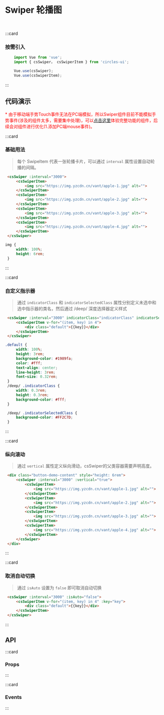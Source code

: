 # Swiper 轮播图
<br/>

:::card
   ### 按需引入

   ```js
       import Vue from 'vue';
       import { csSwiper， csSwiperItem } from 'circles-ui';

       Vue.use(csSwiper);
       Vue.use(csSwiperItem);
   ```
:::


## 代码演示
<font color=red> * 由于移动端手势Touch事件无法在PC端模拟，所以Swiper组件目前不能模拟手势事件(涉及的组件太多，需要集中处理)，可以[点击这里](https://sudong0701.github.io/circles-UI-docs/#/demo/swiper)体验完整功能的组件，后续会对组件进行优化(1.添加PC端mouse事件)。</font>

:::card
### 基础用法
> 每个 SwipeItem 代表一张轮播卡片，可以通过 `interval` 属性设置自动轮播的间隔。

   ```html
    <csSwiper :interval="3000">
        <csSwiperItem>
            <img src="https://img.yzcdn.cn/vant/apple-1.jpg" alt="">
        </csSwiperItem>
        <csSwiperItem>
            <img src="https://img.yzcdn.cn/vant/apple-2.jpg" alt="">
        </csSwiperItem>
        <csSwiperItem>
            <img src="https://img.yzcdn.cn/vant/apple-3.jpg" alt="">
        </csSwiperItem>
        <csSwiperItem>
            <img src="https://img.yzcdn.cn/vant/apple-4.jpg" alt="">
        </csSwiperItem>
    </csSwiper>
   ```
   ```css
   img {
        width: 100%;
        height: 6rem;
    }
   ```
:::

:::card
### 自定义指示器
> 通过 `indicatorClass` 和 `indicatorSelectedClass` 属性分别定义未选中和选中指示器的类名，然后通过 /deep/ 深度选择器定义样式

   ```html
    <csSwiper :interval="3000" indicatorClass="indicatorClass" indicatorSelectedClass="indicatorSelectedClass">
        <csSwiperItem v-for="(item, key) in 4">
            <div class="default">{{key}}</div>
        </csSwiperItem>
    </csSwiper>
   ```
   ```css
   .default {
        width: 100%;
        height: 3rem;
        background-color: #1989fa;
        color: #fff;
        text-align: center;
        line-height: 3rem;
        font-size: 0.32rem;
    }
    /deep/ .indicatorClass {
        width: 0.3rem;
        height: 0.3rem;
        background-color: #fff;
    }

    /deep/ .indicatorSelectedClass {
        background-color: #FF2C7D;
    }
   ```
:::

:::card
### 纵向滚动
> 通过 `vertical` 属性定义纵向滑动，csSwiper的父类容器需要声明高度。

   ```html
    <div class="button-demo-content" style="height: 6rem">
        <csSwiper :interval="3000" :vertical="true">
            <csSwiperItem>
                <img src="https://img.yzcdn.cn/vant/apple-1.jpg" alt="">
            </csSwiperItem>
            <csSwiperItem>
                <img src="https://img.yzcdn.cn/vant/apple-2.jpg" alt="">
            </csSwiperItem>
            <csSwiperItem>
                <img src="https://img.yzcdn.cn/vant/apple-3.jpg" alt="">
            </csSwiperItem>
            <csSwiperItem>
                <img src="https://img.yzcdn.cn/vant/apple-4.jpg" alt="">
            </csSwiperItem>
        </csSwiper>
    </div>
   ```
:::

:::card
### 取消自动切换
> 通过 `isAuto` 设置为 `false` 即可取消自动切换

   ```html
    <csSwiper :interval="3000" :isAuto="false">
        <csSwiperItem v-for="(item, key) in 4" :key="key">
            <div class="default">{{key}}</div>
        </csSwiperItem>
    </csSwiper>
   ```
:::

## API

:::card
### Props

   <template>
   <el-table
        :data="apiData"
        stripe
        border
        style="width: 100%">
        <el-table-column
          prop="name"
          label="参数"
          width="180">
        </el-table-column>
        <el-table-column
          prop="remake"
          label="说明"
          >
        </el-table-column>
        <el-table-column
          prop="type"
          label="类型"
          width="130">
        </el-table-column>
        <el-table-column
             prop="default"
             label="默认值"
             width="150">
        </el-table-column>
      </el-table>
</template>
<script>
export default {
  data () {
    return {
      apiData: [{
                  name: 'swipeIndex',
                  remake: 'swiper轮播开始的下标',
                  type: 'Number',
                  default: '0'
                },
                {
                  name: 'isLoop',
                  remake: '是否嵌接滑动',
                  type: 'Boolean',
                  default: 'true'
                },
                {
                  name: 'vertical',
                  remake: '是否为纵向',
                  type: 'Boolean',
                  default: "false"
                },
                {
                  name: 'isAuto',
                  remake: '是否自动切换',
                  type: 'Boolean',
                  default: "true"
                },
                {
                  name: 'interval',
                  remake: '自动切换时长',
                  type: 'Number',
                  default: "5000(ms)"
                },
                {
                  name: 'duration',
                  remake: '滑动动画时长',
                  type: 'Number',
                  default: '500(ms)'
                },
                {
                  name: 'distance',
                  remake: '滑动距离阈值(大于该距离会切换)',
                  type: 'Number',
                  default: '80(px)'
                }, 
                {
                  name: 'showIndicators',
                  remake: '是否显示轮播指示器',
                  type: 'Boolean',
                  default: 'true'
                },
                {
                  name: 'indicatorClass',
                  remake: '自定义滑块类名',
                  type: 'String',
                  default: "''"
                },
                {
                  name: 'indicatorSelectedClass',
                  remake: '自定义滑块选中类名',
                  type: 'String',
                  default: "''"
                }
                ],
                eventData: [{
                  name: 'change',
                  remake: '当前轮播下标改变触发的事件',
                  param: 'event: Number(当前轮播的下标index)'
                }
                ]
    }
  }
}
</script>
:::

:::card
### Events

<template>
   <el-table
        :data="eventData"
        stripe
        border
        style="width: 100%">
        <el-table-column
          prop="name"
          label="事件名"
          width="180">
        </el-table-column>
        <el-table-column
          prop="remake"
          label="说明"
          >
        </el-table-column>
        <el-table-column
          prop="param"
          label="回调参数"
          width="280">
        </el-table-column>
      </el-table>
    </template>
:::